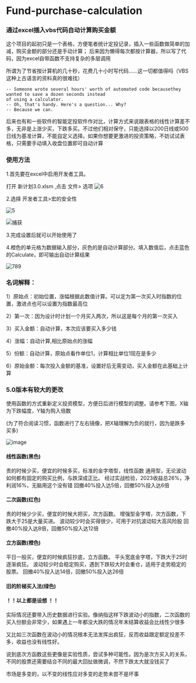 # Fund-purchase-calculation


### 通过excel插入vbs代码自动计算购买金额

这个项目的起初只是一个表格，方便笔者统计定投记录，插入一些函数做简单的加减，购买金额的部分还是手动计算；
后来因为懒得每次都按计算器，所以写了代码，因为excel自带函数不支持复杂的多层调用

所谓为了节省按计算机的几十秒，花费几十小时写代码......这一切都值得吗（VBS这种上古语言的资料真的很难找）
```
-- Someone wrote several hours' worth of automated code becausethey wanted to save a dozen seconds instead
of using a calculator.
-- Oh, that's handy. Here's a question... Why?
-- Because we can.
```
后来也有和一些软件的智能定投软件作对比，计算方式来说跟表格的线性计算差不多，无非是上涨少买，下跌多买。不过他们相对保守，只能选择以200日线或500日线为基准计算，不能自定义选择。如果你想要更激进的投资策略，不妨试试表格，只需要手动填入收盘位置即可自动计算


### 使用方法

1.首先要在excel中启用开发者工具。

打开 新计划3.0.xlsm ,点击 文件> 选项
![6](https://user-images.githubusercontent.com/59044398/166092236-df1de076-f7fe-4e17-9656-5da7d3a38464.PNG)

2.选择 开发者工具>宏的安全性

![5](https://user-images.githubusercontent.com/59044398/166092205-8a51c37a-1a1d-4076-a397-947854397031.PNG)

![捕获](https://user-images.githubusercontent.com/59044398/166092092-4a500a51-693a-4b98-90cd-dd9cc80d9692.PNG)



3.完成设置后就可以开始使用了

4.橙色的单元格为数据输入部分，灰色的是自动计算部分。填入数值后，点击蓝色的Calculate，即可输出自动计算结果

![789](https://user-images.githubusercontent.com/59044398/166094095-0a1f7cd0-f7bc-410a-aacd-3e2f26538802.PNG)


### 名词解释：

1）原始点：初始位置，涨幅根据此数值计算。可以定为第一次买入时指数的位置，激进点也可以设置为指数最高位

2）第一次：因为设计时计划一个月买入两次，所以这是每个月的第一次买入

3）买入金额：自动计算，本次应该要买入多少钱

4）涨幅：自动计算,相比原始点的涨幅

5）份额：自动计算，原始点看作单位1，计算相比单位1现在是多少

6）原始金额：每次投入金额的基准，设置好后无需变动，买入金额在此基础上计算


### 5.0版本有较大的更改
使用函数的方式重新定义投资模型，方便日后进行模型的调整。请参考下图，X轴为下跌幅度，Y轴为购入倍数

(为了符合阅读习惯，函数进行了左右镜像，把X轴理解为负的就行，因为是跌多买多)

![image](https://github.com/Meidouzanget/Fund-purchase-calculation/assets/59044398/553a9da1-31fe-47fe-98a3-566c0ccd4c8b)




#### 线性函数(黑色)

贵的时候少买，便宜的时候多买，标准的金字塔型，线性函数
通用型，无论波动如何都有固定的购买比例，与跌深成正比。
经过实战检验，2023收益总26%，净利润16%，无脑用这个没有错
回撤40%投入达5倍，回撤50%投入达6倍

#### 二次函数(红色)

贵的时候少少买，便宜的时候大把买，次方函数。
增强型金字塔，次方函数，下跌大于25是大量买进。
波动较少时会买得很少，可用于对抗波动较大高风险股
回撤40%投入达8倍，回撤50%投入达12倍

#### 立方函数(橙色)

平日一般买，便宜的时候疯狂抄底，立方函数。
平头宽底金字塔，下跌大于25时逐渐疯狂。
波动较少时会稳定购买，遇到下跌较大时会重仓，适用于走势稳定的股票。
回撤40%投入达14倍，回撤50%投入达26倍

#### 旧的阶梯买入法(绿色)

#### ！！以上都是设想 ！！

实际情况还要带入历史数据进行实验。像纳指这样下跌波动小的指数，二次函数的买入份额会非常少，如果遇上一年都没大跌的情况年末结算收益会比线性少很多

又比如三次函数在波动小的情况根本无法发挥出疯狂，反而收益跟定额定投差不多，收益也没有线性好。

说到底次方函数这些更像是实验性质，尝试多种可能性。因为是次方买入的关系，不同的股票还需要结合不同的最大回扯做微调，不然下跌太大就没钱买了

市场是多变的，以不变的线性应对多变的走势未尝不是坏事



